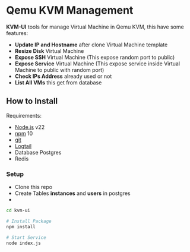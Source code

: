 # Qemu KVM Management
**KVM-UI** tools for manage Virtual Machine in Qemu KVM, this have some features: 
- **Update IP and Hostname** after clone Virtual Machine template
- **Resize Disk** Virtual Machine
- **Expose SSH** Virtual Machine (This expose random port to public)
- **Expose Service** Virtual Machine (This expose service inside Virtual Machine to public with random port)
- **Check IPs Address** already used or not
- **List All VMs** this get from database

## How to Install
Requirements:
- [Node.js](https://nodejs.org/en/download/) v22
- [npm](https://docs.npmjs.com/cli/) 10
- [git](https://pm2.keymetrics.io/)
- [Logtail](https://betterstack.com/logs)
- Database Postgres
- Redis

### Setup
- Clone this repo
- Create Tables **instances** and **users** in postgres
- 
```bash
cd kvm-ui

# Install Package
npm install

# Start Service
node index.js
```
